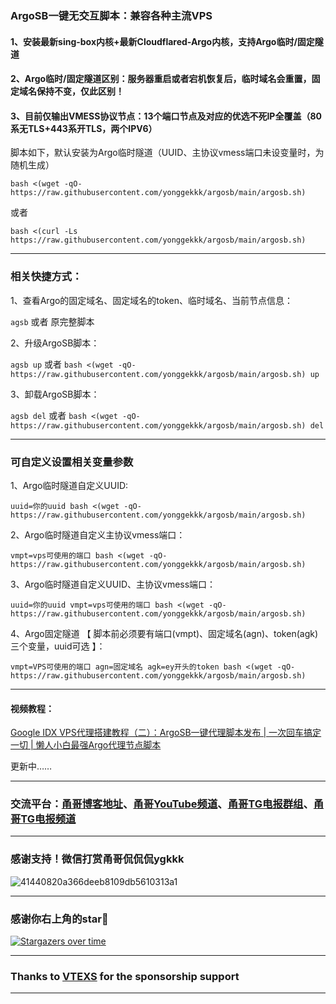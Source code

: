### ArgoSB一键无交互脚本：兼容各种主流VPS

#### 1、安装最新sing-box内核+最新Cloudflared-Argo内核，支持Argo临时/固定隧道

#### 2、Argo临时/固定隧道区别：服务器重启或者宕机恢复后，临时域名会重置，固定域名保持不变，仅此区别！

#### 3、目前仅输出VMESS协议节点：13个端口节点及对应的优选不死IP全覆盖（80系无TLS+443系开TLS，两个IPV6）

脚本如下，默认安装为Argo临时隧道（UUID、主协议vmess端口未设变量时，为随机生成）
```
bash <(wget -qO- https://raw.githubusercontent.com/yonggekkk/argosb/main/argosb.sh)
```
或者
```
bash <(curl -Ls https://raw.githubusercontent.com/yonggekkk/argosb/main/argosb.sh)
```
---------------------------------------------------------

### 相关快捷方式：

1、查看Argo的固定域名、固定域名的token、临时域名、当前节点信息：

```agsb``` 或者 原完整脚本

2、升级ArgoSB脚本：

```agsb up``` 或者 ```bash <(wget -qO- https://raw.githubusercontent.com/yonggekkk/argosb/main/argosb.sh) up```

3、卸载ArgoSB脚本：

```agsb del``` 或者 ```bash <(wget -qO- https://raw.githubusercontent.com/yonggekkk/argosb/main/argosb.sh) del```

----------------------------------------------------------

### 可自定义设置相关变量参数

1、Argo临时隧道自定义UUID:
```
uuid=你的uuid bash <(wget -qO- https://raw.githubusercontent.com/yonggekkk/argosb/main/argosb.sh)
```

2、Argo临时隧道自定义主协议vmess端口：
```
vmpt=vps可使用的端口 bash <(wget -qO- https://raw.githubusercontent.com/yonggekkk/argosb/main/argosb.sh)
```

3、Argo临时隧道自定义UUID、主协议vmess端口：
```
uuid=你的uuid vmpt=vps可使用的端口 bash <(wget -qO- https://raw.githubusercontent.com/yonggekkk/argosb/main/argosb.sh)
```

4、Argo固定隧道 【 脚本前必须要有端口(vmpt)、固定域名(agn)、token(agk)三个变量，uuid可选 】：
```
vmpt=VPS可使用的端口 agn=固定域名 agk=ey开头的token bash <(wget -qO- https://raw.githubusercontent.com/yonggekkk/argosb/main/argosb.sh)
```

----------------------------------------------------------

#### 视频教程：
[Google IDX VPS代理搭建教程（二）：ArgoSB一键代理脚本发布 | 一次回车搞定一切 | 懒人小白最强Argo代理节点脚本](https://youtu.be/OoXJ_jxoEyY)

更新中……

----------------------------------------------------------

### 交流平台：[甬哥博客地址](https://ygkkk.blogspot.com)、[甬哥YouTube频道](https://www.youtube.com/@ygkkk)、[甬哥TG电报群组](https://t.me/+jZHc6-A-1QQ5ZGVl)、[甬哥TG电报频道](https://t.me/+DkC9ZZUgEFQzMTZl)

----------------------------------------------------------
### 感谢支持！微信打赏甬哥侃侃侃ygkkk
![41440820a366deeb8109db5610313a1](https://github.com/user-attachments/assets/e5b1f2c0-bd2c-4b8f-8cda-034d3c8ef73f)

----------------------------------------------------------
### 感谢你右上角的star🌟
[![Stargazers over time](https://starchart.cc/yonggekkk/ArgoSB.svg)](https://starchart.cc/yonggekkk/ArgoSB)

----------------------------------------------------------

### Thanks to [VTEXS](https://console.vtexs.com/?affid=1558) for the sponsorship support

----------------------------------------------------------
